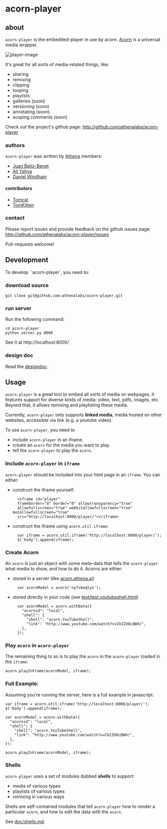 # acorn-player

## about


``acorn-player`` is the embedded-player in use by acorn.
[Acorn](http://staging.acorn.athena.ai) is a universal media wrapper.

![player-image](https://img.skitch.com/20120908-fcad4pqca1chdrrgr446q1euj7.png)

It's great for all sorts of media-related things, like:
* sharing
* remixing
* clipping
* looping
* playlists
* galleries (soon)
* versioning (soon)
* annotating (soon)
* scoping comments (soon)

Check out the project's github page:
http://github.com/athenalabs/acorn-player

### authors

``acorn-player`` was written by [Athena](http://github.com/athenalabs) members:

* [Juan Batiz-Benet](http://github.com/jbenet)
* [Ali Yahya](http://github.com/ali01)
* [Daniel Windham](http://github.com/tenedor)

#### contributors
* [Tomcat](http://github.com/TomcatEsq)
* [TomKitten](http://github.com/TomKitten)


### contact

Please report issues and provide feedback on the github issues page:
http://github.com/athenalabs/acorn-player/issues

Pull-requests welcome!

## Development

To develop ``acorn-player`, you need to:

### download source

    git clone git@github.com:athenalabs/acorn-player.git

### run server

Run the following command:

    cd acorn-player
    python server.py 8000

See it at http://localhost:8000/

### design doc

Read the [designdoc](doc/designdoc.md).

## Usage

``acorn-player`` is a great tool to embed all sorts of media on webpages.
It features support for diverse kinds of media: video, text, pdfs, images,
etc. Beyond that, it allows remixing and playlisting these media.

Currently, ``acorn-player`` only supports **linked media**, media hosted on
other websites, accessible via link (e.g. a youtube video).

To use ``acorn-player``, you need to

* include ``acorn-player`` in an iframe.
* create an ``acorn`` for the media you want to play.
* tell the ``acorn-player`` to play the ``acorn``.

### Include ``acorn-player`` in ``iframe``

``acorn-player`` should be included into your html page in an ``iframe``. You
can either:


* construct the iframe yourself:

        <iframe id="player"
        frameborder="0" border="0" allowtransparency="true"
        allowfullscreen="true" webkitallowfullscreen="true" mozallowfullscreen="true"
        src="http://localhost:8000/player/"></iframe>


* construct the iframe using ``acorn.util.iframe``:

        var iframe = acorn.util.iframe('http://localhost:8000/player/');
        $('body').append(iframe);



### Create Acorn

An ``acorn`` is just an object with some meta-data that tells the
``acorn-player`` what media to show, and how to do it. Acorns are either:

* stored in a server
(like [acorn.athena.ai](http://staging.acorn.athena.ai))

        var acornModel = acorn('nyfskeqlyx');

* stored directly in your code
(see [test/test.youtubeshell.html](test/test.youtubeshell.html))

        var acornModel = acorn.withData({
          "acornid": "local",
          "shell": {
            "shell": "acorn.YouTubeShell",
            "link": "http://www.youtube.com/watch?v=CbIZU8cQWXc",
          },
        });


### Play ``acorn`` in ``acorn-player``

The remaining thing to so is to play the ``acorn`` in the ``acorn-player``
loaded in the ``iframe``:

    acorn.playInFrame(acornModel, iframe);


### Full Example:

Assuming you're running the server, here is a full example in javascript:

    var iframe = acorn.util.iframe('http://localhost:8000/player/');
    $('body').append(iframe);

    var acornModel = acorn.withData({
      "acornid": "local",
      "shell": {
        "shell": "acorn.YouTubeShell",
        "link": "http://www.youtube.com/watch?v=CbIZU8cQWXc",
      },
    });

    acorn.playInFrame(acornModel, iframe);



### Shells

``acorn-player`` uses a set of modules dubbed **shells** to support:
* media of various types
* playlists of various types
* remixing in various ways

Shells are self-contained modules that tell ``acorn-player`` how to render a
particular ``acorn``, and how to edit the data with the ``acorn``.

See [doc/shells.md](doc/shells.md).
